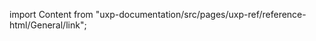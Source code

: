 
import Content from "uxp-documentation/src/pages/uxp-ref/reference-html/General/link";

<Content query="product=photoshop"/>
